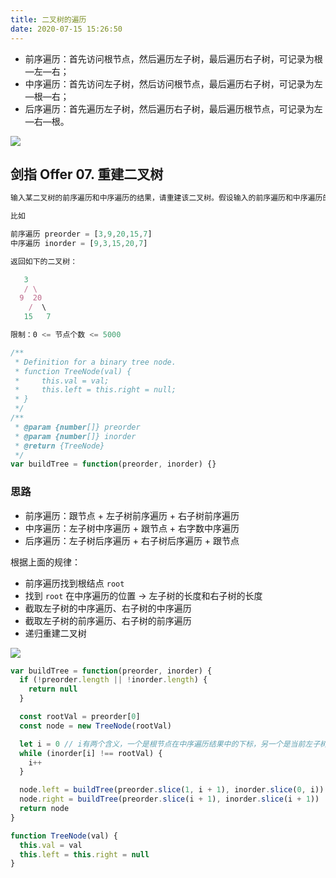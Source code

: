 ```yaml
---
title: 二叉树的遍历
date: 2020-07-15 15:26:50
---
```


- 前序遍历：首先访问根节点，然后遍历左子树，最后遍历右子树，可记录为根—左—右；
- 中序遍历：首先访问左子树，然后访问根节点，最后遍历右子树，可记录为左—根—右；
- 后序遍历：首先遍历左子树，然后遍历右子树，最后遍历根节点，可记录为左—右—根。

![](https://gitee.com/alvin0216/cdn/raw/master/img/algorithm/tree/4.png)

## 剑指 Offer 07. 重建二叉树

```js
输入某二叉树的前序遍历和中序遍历的结果，请重建该二叉树。假设输入的前序遍历和中序遍历的结果中都不含重复的数字。

比如

前序遍历 preorder = [3,9,20,15,7]
中序遍历 inorder = [9,3,15,20,7]

返回如下的二叉树：

   3
   / \
  9  20
    /  \
   15   7

限制：0 <= 节点个数 <= 5000

/**
 * Definition for a binary tree node.
 * function TreeNode(val) {
 *     this.val = val;
 *     this.left = this.right = null;
 * }
 */
/**
 * @param {number[]} preorder
 * @param {number[]} inorder
 * @return {TreeNode}
 */
var buildTree = function(preorder, inorder) {}
```

<h3>思路</h3>

- 前序遍历：跟节点 + 左子树前序遍历 + 右子树前序遍历
- 中序遍历：左子树中序遍历 + 跟节点 + 右字数中序遍历
- 后序遍历：左子树后序遍历 + 右子树后序遍历 + 跟节点

根据上面的规律：

- 前序遍历找到根结点 `root`
- 找到 `root` 在中序遍历的位置 -> 左子树的长度和右子树的长度
- 截取左子树的中序遍历、右子树的中序遍历
- 截取左子树的前序遍历、右子树的前序遍历
- 递归重建二叉树

![](https://gitee.com/alvin0216/cdn/raw/master/img/algorithm/tree/traverse.png)

```js
var buildTree = function(preorder, inorder) {
  if (!preorder.length || !inorder.length) {
    return null
  }

  const rootVal = preorder[0]
  const node = new TreeNode(rootVal)

  let i = 0 // i有两个含义，一个是根节点在中序遍历结果中的下标，另一个是当前左子树的节点个数
  while (inorder[i] !== rootVal) {
    i++
  }

  node.left = buildTree(preorder.slice(1, i + 1), inorder.slice(0, i))
  node.right = buildTree(preorder.slice(i + 1), inorder.slice(i + 1))
  return node
}

function TreeNode(val) {
  this.val = val
  this.left = this.right = null
}
```
